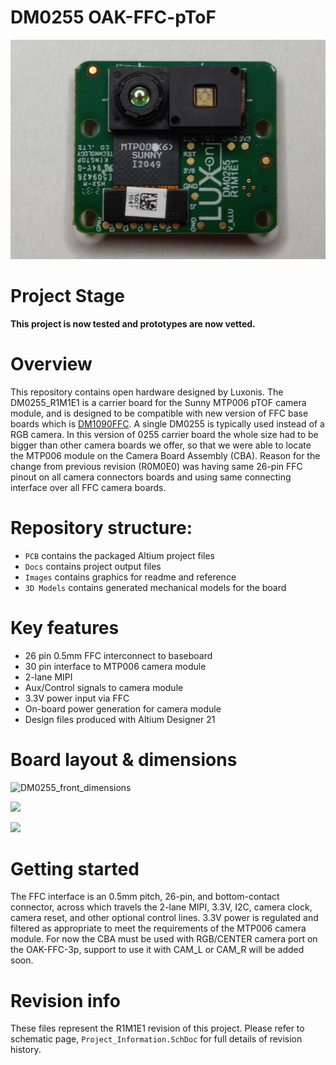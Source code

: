 # DM0255 OAK-FFC-pToF

![DM0255](Images/DM0255_front.png)

# Project Stage

**This project is now tested and prototypes are now vetted.**

# Overview
This repository contains open hardware designed by Luxonis. The DM0255_R1M1E1 is a carrier board for the Sunny MTP006 pTOF camera module, and is designed to be compatible with new version of FFC base boards which is [DM1090FFC](https://github.com/luxonis/depthai-hardware/tree/master/DM1090FFC_DepthAI_USB3). A single DM0255 is typically used instead of a RGB camera.
In this version of 0255 carrier board the whole size had to be bigger than other camera boards we offer, so that we were able to locate the MTP006 module on the Camera Board Assembly (CBA). Reason for the change from previous revision (R0M0E0) was having same 26-pin FFC pinout on all camera connectors boards and using same connecting interface over all FFC camera boards.

# Repository structure:
* `PCB` contains the packaged Altium project files
* `Docs` contains project output files
* `Images` contains graphics for readme and reference
* `3D Models` contains generated mechanical models for the board

# Key features
* 26 pin 0.5mm FFC interconnect to baseboard
* 30 pin interface to MTP006 camera module
* 2-lane MIPI
* Aux/Control signals to camera module
* 3.3V power input via FFC
* On-board power generation for camera module
* Design files produced with Altium Designer 21

# Board layout & dimensions


![DM0255_front_dimensions](https://docs.luxonis.com/projects/hardware/en/latest/_images/DM0255_front_dimensions.png)

![](https://docs.luxonis.com/projects/hardware/en/latest/_images/DM0255_R1M1E1-BOT.png)

![](https://docs.luxonis.com/projects/hardware/en/latest/_images/DM0255_R1M1E1-TOP.png)

# Getting started
The FFC interface is an 0.5mm pitch, 26-pin, and bottom-contact connector, across which travels the 2-lane MIPI, 3.3V, I2C, camera clock, camera reset, and other optional control lines. 3.3V power is regulated and filtered as appropriate to meet the requirements of the MTP006 camera module.
For now the CBA must be used with RGB/CENTER camera port on the OAK-FFC-3p, support to use it with CAM_L or CAM_R will be added soon.

# Revision info
These files represent the R1M1E1 revision of this project. Please refer to schematic page, `Project_Information.SchDoc` for full details of revision history.
